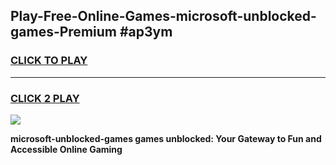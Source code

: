 
## Play-Free-Online-Games-microsoft-unblocked-games-Premium #ap3ym
<h3>
<a href="https://premium.freeplayer.one?title=microsoft-unblocked-games&ref=8M">CLICK TO PLAY</a></h3>
<hr>

<h3>
<a href="https://premium.freeplayer.one?title=microsoft-unblocked-games&ref=8M">CLICK 2 PLAY</a>
  
</h3>

<a href="https://premium.freeplayer.one?title=microsoft-unblocked-games&ref=8M"><img src="https://clearcache.store/games.png"></a>


**microsoft-unblocked-games games unblocked: Your Gateway to Fun and Accessible Online Gaming**
